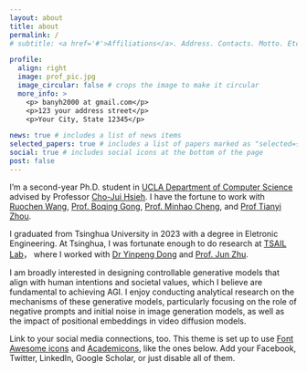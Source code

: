 ```yaml
---
layout: about
title: about
permalink: /
# subtitle: <a href='#'>Affiliations</a>. Address. Contacts. Motto. Etc.

profile:
  align: right
  image: prof_pic.jpg
  image_circular: false # crops the image to make it circular
  more_info: >
    <p> banyh2000 at gmail.com</p>
    <p>123 your address street</p>
    <p>Your City, State 12345</p>

news: true # includes a list of news items
selected_papers: true # includes a list of papers marked as "selected={true}"
social: true # includes social icons at the bottom of the page
post: false
---
```


  I’m a second-year Ph.D. student in [UCLA Department of Computer Science](https://www.cs.ucla.edu/) advised by Professor [Cho-Jui Hsieh](https://web.cs.ucla.edu/~chohsieh/).
  I have the fortune to work with [Ruochen Wang](https://ruocwang.github.io/), [Prof. Boqing Gong](http://boqinggong.info/), [Prof. Minhao Cheng](https://cmhcbb.github.io/), and [Prof Tianyi Zhou](https://tianyizhou.github.io/).

  I graduated from Tsinghua University in 2023 with a degree in Eletronic Engineering. At Tsinghua,  I was fortunate enough to do research at [TSAIL Lab](https://ml.cs.tsinghua.edu.cn/)， where I worked with [Dr Yinpeng Dong](https://ml.cs.tsinghua.edu.cn/~yinpeng/) and [Prof. Jun Zhu](https://ml.cs.tsinghua.edu.cn/~jun/index.shtml).

  I am broadly interested in designing controllable generative models that align with human intentions and societal values, which I believe are fundamental to achieving AGI. I enjoy conducting analytical research on the mechanisms of these generative models, particularly focusing on the role of negative prompts and initial noise in image generation models, as well as the impact of positional embeddings in video diffusion models.

Link to your social media connections, too. This theme is set up to use [Font Awesome icons](https://fontawesome.com/) and [Academicons](https://jpswalsh.github.io/academicons/), like the ones below. Add your Facebook, Twitter, LinkedIn, Google Scholar, or just disable all of them.
